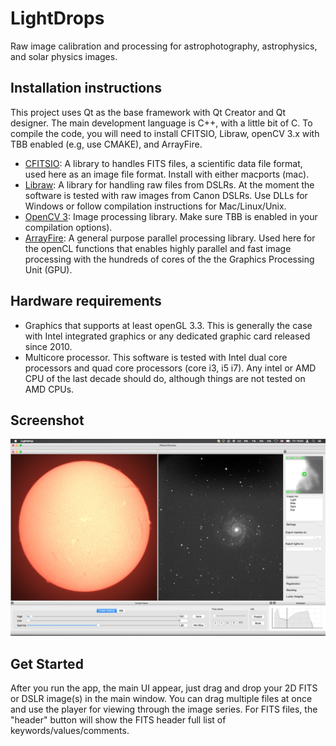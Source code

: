 # LightDrops
Raw image calibration and processing for astrophotography, astrophysics, and solar physics images. 

## Installation instructions

This project uses Qt as the base framework with Qt Creator and Qt designer. 
The main development language is C++, with a little bit of C. 
To compile the code, you will need to install CFITSIO, Libraw, openCV 3.x with TBB enabled (e.g, use CMAKE), and ArrayFire. 

- [CFITSIO](http://heasarc.gsfc.nasa.gov/fitsio/fitsio.html): A library to handles FITS files, a scientific data file format, used here as an image file format.
Install with either macports (mac).
- [Libraw](http://www.libraw.org/docs/Install-LibRaw-eng.html): A library for handling raw files from DSLRs. 
At the moment the software is tested with raw images from Canon DSLRs. Use DLLs for Windows or follow compilation instructions for Mac/Linux/Unix. 
- [OpenCV 3](http://opencv.org): Image processing library. Make sure TBB is enabled in your compilation options). 
- [ArrayFire](http://arrayfire.com): A general purpose parallel processing library. Used here for the openCL functions that enables highly parallel and fast image processing with the hundreds of cores of the the Graphics Processing Unit (GPU).

## Hardware requirements

- Graphics that supports at least openGL 3.3. This is generally the case with Intel integrated graphics or any dedicated graphic card released since 2010. 
- Multicore processor. This software is tested with Intel dual core processors and quad core processors (core i3, i5 i7). 
Any intel or AMD CPU of the last decade should do, although things are not tested on AMD CPUs.  

## Screenshot
![alt tag](screenshots/screenshot_Solar_M74.jpg?raw=true)

## Get Started

After you run the app, the main UI appear, just drag and drop your 2D FITS or DSLR image(s) in the main window. 
You can drag multiple files at once and use the player for viewing through the image series. For FITS files, the "header" button will show the FITS header full list of keywords/values/comments. 

